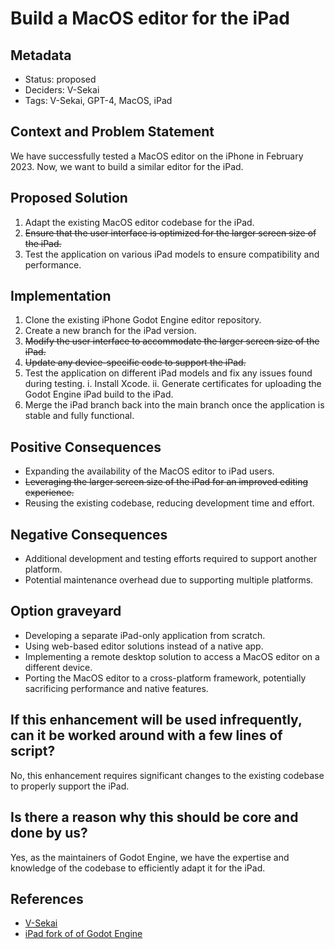 # Build a MacOS editor for the iPad

## Metadata

- Status: proposed
- Deciders: V-Sekai
- Tags: V-Sekai, GPT-4, MacOS, iPad

## Context and Problem Statement

We have successfully tested a MacOS editor on the iPhone in February 2023. Now, we want to build a similar editor for the iPad.

## Proposed Solution

1. Adapt the existing MacOS editor codebase for the iPad.
2. ~~Ensure that the user interface is optimized for the larger screen size of the iPad.~~
3. Test the application on various iPad models to ensure compatibility and performance.

## Implementation

1. Clone the existing iPhone Godot Engine editor repository.
2. Create a new branch for the iPad version.
3. ~~Modify the user interface to accommodate the larger screen size of the iPad.~~
4. ~~Update any device-specific code to support the iPad.~~
5. Test the application on different iPad models and fix any issues found during testing.
  i. Install Xcode.
  ii. Generate certificates for uploading the Godot Engine iPad build to the iPad.
6. Merge the iPad branch back into the main branch once the application is stable and fully functional.

## Positive Consequences

- Expanding the availability of the MacOS editor to iPad users.
- ~~Leveraging the larger screen size of the iPad for an improved editing experience.~~
- Reusing the existing codebase, reducing development time and effort.

## Negative Consequences

- Additional development and testing efforts required to support another platform.
- Potential maintenance overhead due to supporting multiple platforms.

## Option graveyard

- Developing a separate iPad-only application from scratch.
- Using web-based editor solutions instead of a native app.
- Implementing a remote desktop solution to access a MacOS editor on a different device.
- Porting the MacOS editor to a cross-platform framework, potentially sacrificing performance and native features.

## If this enhancement will be used infrequently, can it be worked around with a few lines of script?

No, this enhancement requires significant changes to the existing codebase to properly support the iPad.

## Is there a reason why this should be core and done by us?

Yes, as the maintainers of Godot Engine, we have the expertise and knowledge of the codebase to efficiently adapt it for the iPad.

## References

- [V-Sekai](https://v-sekai.org/)
- [iPad fork of of Godot Engine](https://github.com/V-Sekai/godot/tree/groups-4.x-ios)
